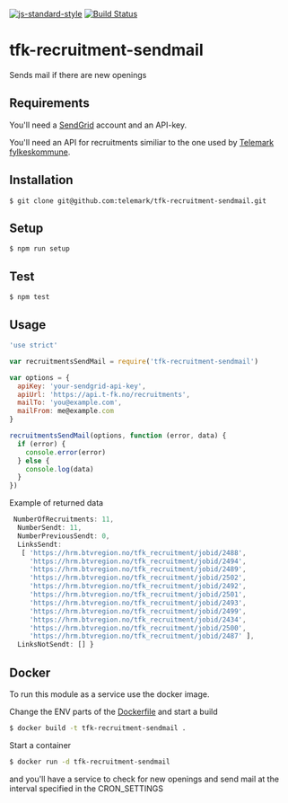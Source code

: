 [![js-standard-style](https://img.shields.io/badge/code%20style-standard-brightgreen.svg?style=flat)](https://github.com/feross/standard)
[![Build Status](https://travis-ci.org/telemark/tfk-recruitment-sendmail.svg?branch=master)](https://travis-ci.org/telemark/tfk-recruitment-sendmail)

# tfk-recruitment-sendmail
Sends mail if there are new openings

## Requirements
You'll need a [SendGrid](https://sendgrid.com/) account and an API-key.

You'll need an API for recruitments similiar to the one used by [Telemark fylkeskommune](https://api.t-fk.no/recruitments).

## Installation
```
$ git clone git@github.com:telemark/tfk-recruitment-sendmail.git
```

## Setup
```
$ npm run setup
```

## Test
```
$ npm test
```

## Usage

```javascript
'use strict'

var recruitmentsSendMail = require('tfk-recruitment-sendmail')

var options = {
  apiKey: 'your-sendgrid-api-key',
  apiUrl: 'https://api.t-fk.no/recruitments',
  mailTo: 'you@example.com',
  mailFrom: me@example.com
}

recruitmentsSendMail(options, function (error, data) {
  if (error) {
    console.error(error)
  } else {
    console.log(data)
  }
})
```

Example of returned data

```javascript
 NumberOfRecruitments: 11,
  NumberSendt: 11,
  NumberPreviousSendt: 0,
  LinksSendt: 
   [ 'https://hrm.btvregion.no/tfk_recruitment/jobid/2488',
     'https://hrm.btvregion.no/tfk_recruitment/jobid/2494',
     'https://hrm.btvregion.no/tfk_recruitment/jobid/2489',
     'https://hrm.btvregion.no/tfk_recruitment/jobid/2502',
     'https://hrm.btvregion.no/tfk_recruitment/jobid/2492',
     'https://hrm.btvregion.no/tfk_recruitment/jobid/2501',
     'https://hrm.btvregion.no/tfk_recruitment/jobid/2493',
     'https://hrm.btvregion.no/tfk_recruitment/jobid/2499',
     'https://hrm.btvregion.no/tfk_recruitment/jobid/2434',
     'https://hrm.btvregion.no/tfk_recruitment/jobid/2500',
     'https://hrm.btvregion.no/tfk_recruitment/jobid/2487' ],
  LinksNotSendt: [] }
```

## Docker
To run this module as a service use the docker image.

Change the ENV parts of the [Dockerfile](Dockerfile) and start a build

```sh
$ docker build -t tfk-recruitment-sendmail .
```

Start a container

```sh
$ docker run -d tfk-recruitment-sendmail 
```

and you'll have a service to check for new openings and send mail at the interval specified in the CRON_SETTINGS
